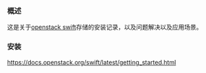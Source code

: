 ### 概述

这是关于[openstack swift](https://github.com/openstack/swift)存储的安装记录，以及问题解决以及应用场景。

### 安装

https://docs.openstack.org/swift/latest/getting_started.html


